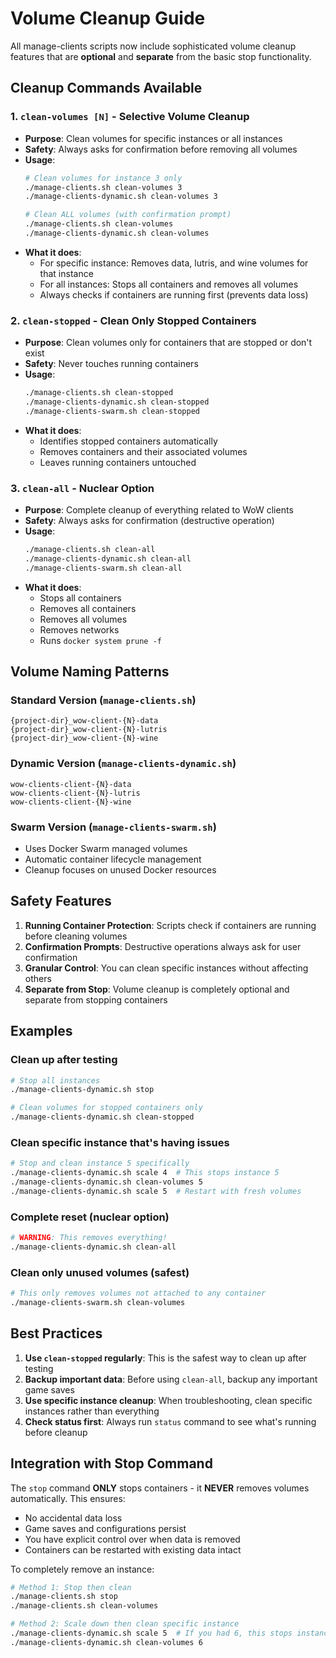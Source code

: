 # Volume Cleanup Guide

All manage-clients scripts now include sophisticated volume cleanup features that are **optional** and **separate** from the basic stop functionality.

## Cleanup Commands Available

### 1. `clean-volumes [N]` - Selective Volume Cleanup
- **Purpose**: Clean volumes for specific instances or all instances
- **Safety**: Always asks for confirmation before removing all volumes
- **Usage**:
  ```bash
  # Clean volumes for instance 3 only
  ./manage-clients.sh clean-volumes 3
  ./manage-clients-dynamic.sh clean-volumes 3
  
  # Clean ALL volumes (with confirmation prompt)
  ./manage-clients.sh clean-volumes
  ./manage-clients-dynamic.sh clean-volumes
  ```
- **What it does**:
  - For specific instance: Removes data, lutris, and wine volumes for that instance
  - For all instances: Stops all containers and removes all volumes
  - Always checks if containers are running first (prevents data loss)

### 2. `clean-stopped` - Clean Only Stopped Containers
- **Purpose**: Clean volumes only for containers that are stopped or don't exist
- **Safety**: Never touches running containers
- **Usage**:
  ```bash
  ./manage-clients.sh clean-stopped
  ./manage-clients-dynamic.sh clean-stopped
  ./manage-clients-swarm.sh clean-stopped
  ```
- **What it does**:
  - Identifies stopped containers automatically
  - Removes containers and their associated volumes
  - Leaves running containers untouched

### 3. `clean-all` - Nuclear Option
- **Purpose**: Complete cleanup of everything related to WoW clients
- **Safety**: Always asks for confirmation (destructive operation)
- **Usage**:
  ```bash
  ./manage-clients.sh clean-all
  ./manage-clients-dynamic.sh clean-all
  ./manage-clients-swarm.sh clean-all
  ```
- **What it does**:
  - Stops all containers
  - Removes all containers
  - Removes all volumes
  - Removes networks
  - Runs `docker system prune -f`

## Volume Naming Patterns

### Standard Version (`manage-clients.sh`)
```
{project-dir}_wow-client-{N}-data
{project-dir}_wow-client-{N}-lutris  
{project-dir}_wow-client-{N}-wine
```

### Dynamic Version (`manage-clients-dynamic.sh`)
```
wow-clients-client-{N}-data
wow-clients-client-{N}-lutris
wow-clients-client-{N}-wine
```

### Swarm Version (`manage-clients-swarm.sh`)
- Uses Docker Swarm managed volumes
- Automatic container lifecycle management
- Cleanup focuses on unused Docker resources

## Safety Features

1. **Running Container Protection**: Scripts check if containers are running before cleaning volumes
2. **Confirmation Prompts**: Destructive operations always ask for user confirmation
3. **Granular Control**: You can clean specific instances without affecting others
4. **Separate from Stop**: Volume cleanup is completely optional and separate from stopping containers

## Examples

### Clean up after testing
```bash
# Stop all instances
./manage-clients-dynamic.sh stop

# Clean volumes for stopped containers only
./manage-clients-dynamic.sh clean-stopped
```

### Clean specific instance that's having issues
```bash
# Stop and clean instance 5 specifically
./manage-clients-dynamic.sh scale 4  # This stops instance 5
./manage-clients-dynamic.sh clean-volumes 5
./manage-clients-dynamic.sh scale 5  # Restart with fresh volumes
```

### Complete reset (nuclear option)
```bash
# WARNING: This removes everything!
./manage-clients-dynamic.sh clean-all
```

### Clean only unused volumes (safest)
```bash
# This only removes volumes not attached to any container
./manage-clients-swarm.sh clean-volumes
```

## Best Practices

1. **Use `clean-stopped` regularly**: This is the safest way to clean up after testing
2. **Backup important data**: Before using `clean-all`, backup any important game saves
3. **Use specific instance cleanup**: When troubleshooting, clean specific instances rather than everything
4. **Check status first**: Always run `status` command to see what's running before cleanup

## Integration with Stop Command

The `stop` command **ONLY** stops containers - it **NEVER** removes volumes automatically. This ensures:
- No accidental data loss
- Game saves and configurations persist
- You have explicit control over when data is removed
- Containers can be restarted with existing data intact

To completely remove an instance:
```bash
# Method 1: Stop then clean
./manage-clients.sh stop
./manage-clients.sh clean-volumes

# Method 2: Scale down then clean specific instance
./manage-clients-dynamic.sh scale 5  # If you had 6, this stops instance 6
./manage-clients-dynamic.sh clean-volumes 6
```
